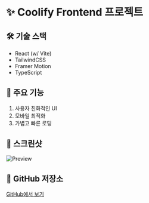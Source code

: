 # ✨ Coolify Frontend 프로젝트

## 🛠 기술 스택

- React (w/ Vite)
- TailwindCSS
- Framer Motion
- TypeScript

## 🚀 주요 기능

1. 사용자 친화적인 UI
2. 모바일 최적화
3. 가볍고 빠른 로딩

## 📸 스크린샷

![Preview](https://via.placeholder.com/800x400.png?text=Project+Preview)

## 🔗 GitHub 저장소

[GitHub에서 보기](https://github.com/yourusername/myproject)
